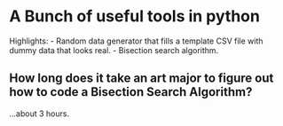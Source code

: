 # A Bunch of useful tools in python

Highlights:
	- Random data generator that fills a template CSV file with dummy data that looks real.
	- Bisection search algorithm. 

## How long does it take an art major to figure out how to code a Bisection Search Algorithm?

...about 3 hours. 